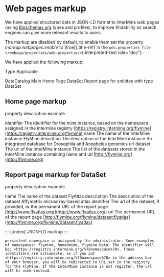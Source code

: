 # Web pages markup

We have applied structured data in JSON-LD format to InterMine web pages \(using [Bioschemas.org](https://bioschemas.org) types and profiles\), to improve findability so search engines can give more relevant results to users.

The markup are disabled by default, to enable them set the property _markup.webpages.enable_ to \[true\]{.title-ref} in the `web.properties file </webapp/properties/web-properties>`{.interpreted-text role="doc"}.

We have applied the following markup:

Type Applicable

DataCatalog Main Home Page DataSet Report page for entitites with type DataSet

## Home page markup

property description example

identifier The identifier for the mine instance, based on the namespace assigned in the intermine registry [https://registry.intermine.org/flymine](https://registry.intermine.org/flymine) name The name of the InterMine instance FlyMine descrition The description of the InterMine instance An integrated database for Drosophila and Anopheles genomics url dataset The url of the InterMine instance The list of the datasets stored in the InterMine instance containing name and url [http://flymine.org](http://flymine.org)

## Report page markup for DataSet

property description example

name The name of the dataset FlyAtlas description The description of the dataset Affymetrix microarray-based atlas identifier The url of the dataset, if provided, or the permanent URL of the report page [http://www.flyatlas.org/](http://www.flyatlas.org/) url The permanent URL of the report page [http://flymine.org/flymine/dataset:flyatlas](http://flymine.org/flymine/dataset:flyatlas)

::: {.index} JSON-LD markup :::

```text
persistent namespace is assigned by the administrator. Some examples
of namespaces: flymine, humanmine, flymine.beta. The identifier will
be: <https://registry.intermine.org/%7Bnamespace%7D>. These
identifiers are actionable, so if you put
<https://registry.intermine.org/%7Bnamespace%7D> in the address bar
of your browser, you will be redirected to URL set in the registry
for the FlyMine. If the InterMine instance is not register, the url
will be used instead.
```

